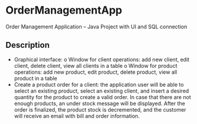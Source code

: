 # OrderManagementApp
Order Management Application – Java Project with UI and SQL connection

## Description
-	Graphical interface:
o Window for client operations: add new client, edit client, delete client, view all
clients in a table 
o Window for product operations: add new product, edit product, delete product,
view all product in a table 
-	Create a product order for a client: the application user will be able to select an existing
product, select an existing client, and insert a desired quantity for the product to create a
valid order. In case that there are not enough products, an under stock message will be
displayed. After the order is finalized, the product stock is decremented, and the customer will receive an email with bill and order information.

